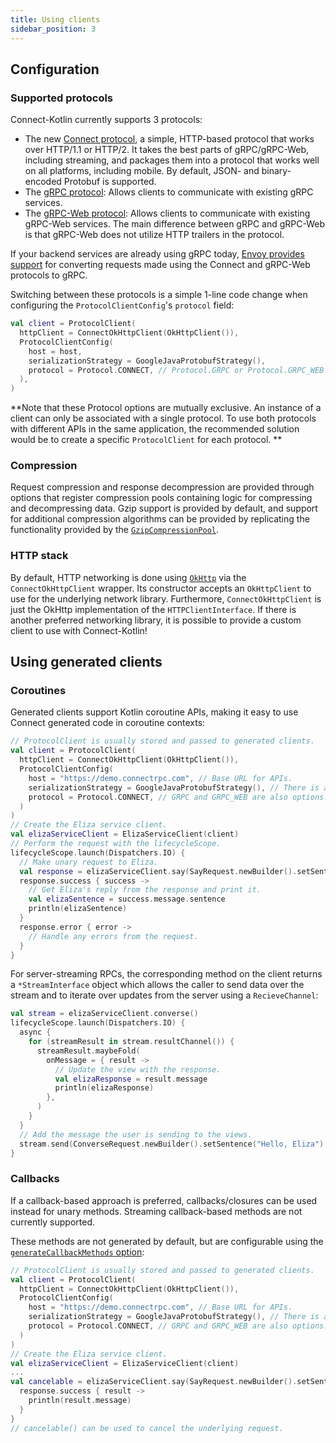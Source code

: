 ```yaml
---
title: Using clients
sidebar_position: 3
---
```


## Configuration

### Supported protocols

Connect-Kotlin currently supports 3 protocols:

- The new [Connect protocol](../protocol.md), a simple, HTTP-based protocol that
  works over HTTP/1.1 or HTTP/2. It takes the best parts of gRPC/gRPC-Web,
  including streaming, and packages them into a protocol that works well on
  all platforms, including mobile. By default, JSON- and
  binary-encoded Protobuf is supported.
- The [gRPC protocol][grpc]: Allows clients to communicate with
  existing gRPC services.
- The [gRPC-Web protocol][grpc-web]: Allows clients to communicate with
  existing gRPC-Web services. The main difference between gRPC and gRPC-Web is
  that gRPC-Web does not utilize HTTP trailers in the protocol.

If your backend services are already using gRPC today,
[Envoy provides support][envoy-grpc-bridge]
for converting requests made using the Connect and gRPC-Web protocols to gRPC.

Switching between these protocols is a simple 1-line code change when
configuring the `ProtocolClientConfig`'s `protocol` field:

```kotlin
val client = ProtocolClient(
  httpClient = ConnectOkHttpClient(OkHttpClient()),
  ProtocolClientConfig(
    host = host,
    serializationStrategy = GoogleJavaProtobufStrategy(),
    protocol = Protocol.CONNECT, // Protocol.GRPC or Protocol.GRPC_WEB.
  ),
)
```

**Note that these Protocol options are mutually exclusive. An instance of a client can only be
associated with a single protocol. To use both protocols with different APIs in the same application,
the recommended solution would be to create a specific `ProtocolClient` for each protocol.
**

### Compression

Request compression and response decompression are provided through options
that register compression pools containing logic for compressing and
decompressing data. Gzip support is provided by default, and support for
additional compression algorithms can be provided by replicating the
functionality provided by the [`GzipCompressionPool`][gzip-option].

### HTTP stack

By default, HTTP networking is done using [`OkHttp`][okhttp] via the
`ConnectOkHttpClient` wrapper. Its constructor accepts an
`OkHttpClient` to use for the underlying network library. Furthermore,
`ConnectOkHttpClient` is just the OkHttp implementation of the `HTTPClientInterface`.
If there is another preferred networking library, it is possible to provide a
custom client to use with Connect-Kotlin!

## Using generated clients

### Coroutines

Generated clients support Kotlin coroutine APIs, making
it easy to use Connect generated code in coroutine contexts:

```kotlin
// ProtocolClient is usually stored and passed to generated clients.
val client = ProtocolClient(
  httpClient = ConnectOkHttpClient(OkHttpClient()),
  ProtocolClientConfig(
    host = "https://demo.connectrpc.com", // Base URL for APIs.
    serializationStrategy = GoogleJavaProtobufStrategy(), // There is also the GoogleJavaJSONStrategy and GoogleJavaLiteProtobufStrategy.
    protocol = Protocol.CONNECT, // GRPC and GRPC_WEB are also options.
  )
)
// Create the Eliza service client.
val elizaServiceClient = ElizaServiceClient(client)
// Perform the request with the lifecycleScope.
lifecycleScope.launch(Dispatchers.IO) {
  // Make unary request to Eliza.
  val response = elizaServiceClient.say(SayRequest.newBuilder().setSentence("Hello, Eliza").build())
  response.success { success ->
    // Get Eliza's reply from the response and print it.
    val elizaSentence = success.message.sentence
    println(elizaSentence)
  }
  response.error { error ->
    // Handle any errors from the request.
  }
}
```

For server-streaming RPCs, the corresponding method on the client returns
a `*StreamInterface` object which allows the caller to send data over the stream
and to iterate over updates from the server using a `RecieveChannel`:

```kotlin
val stream = elizaServiceClient.converse()
lifecycleScope.launch(Dispatchers.IO) {
  async {
    for (streamResult in stream.resultChannel()) {
      streamResult.maybeFold(
        onMessage = { result ->
          // Update the view with the response.
          val elizaResponse = result.message
          println(elizaResponse)
        },
      )
    }
  }
  // Add the message the user is sending to the views.
  stream.send(ConverseRequest.newBuilder().setSentence("Hello, Eliza").build())
}
```

### Callbacks

If a callback-based approach is preferred, callbacks/closures can be used instead for unary methods.
Streaming callback-based methods are not currently supported.

These methods are not generated by default, but are configurable using the
[`generateCallbackMethods` option](./generating-code.md#generation-options):

```kotlin
// ProtocolClient is usually stored and passed to generated clients.
val client = ProtocolClient(
  httpClient = ConnectOkHttpClient(OkHttpClient()),
  ProtocolClientConfig(
    host = "https://demo.connectrpc.com", // Base URL for APIs.
    serializationStrategy = GoogleJavaProtobufStrategy(), // There is also the GoogleJavaJSONStrategy and GoogleJavaLiteProtobufStrategy.
    protocol = Protocol.CONNECT, // GRPC and GRPC_WEB are also options.
  )
)
// Create the Eliza service client.
val elizaServiceClient = ElizaServiceClient(client)
...
val cancelable = elizaServiceClient.say(SayRequest.newBuilder().setSentence("hello").build()) { response ->
  response.success { result ->
    println(result.message)
  }
}
// cancelable() can be used to cancel the underlying request.
```

[okhttp]: https://github.com/square/okhttp
[envoy-grpc-bridge]: https://www.envoyproxy.io/docs/envoy/latest/configuration/http/http_filters/connect_grpc_bridge_filter
[grpc]: https://github.com/grpc/grpc/blob/master/doc/PROTOCOL-HTTP2.md
[grpc-web]: https://github.com/grpc/grpc/blob/master/doc/PROTOCOL-WEB.md
[gzip-option]: https://github.com/bufbuild/connect-kotlin/blob/main/library/src/main/kotlin/build/buf/connect/compression/CompressionPool.kt
